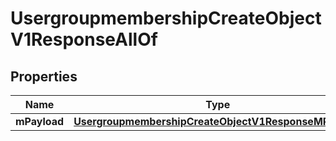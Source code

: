 

# UsergroupmembershipCreateObjectV1ResponseAllOf


## Properties

| Name | Type | Description | Notes |
|------------ | ------------- | ------------- | -------------|
|**mPayload** | [**UsergroupmembershipCreateObjectV1ResponseMPayload**](UsergroupmembershipCreateObjectV1ResponseMPayload.md) |  |  |



